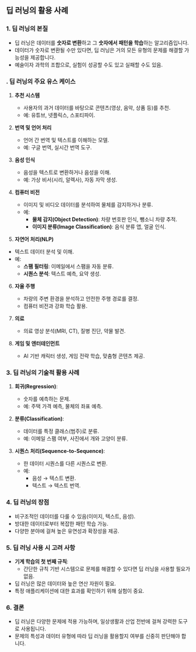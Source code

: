 ## 딥 러닝의 활용 사례

### 1. 딥 러닝의 본질

- 딥 러닝은 데이터를 **숫자로 변환**하고 그 **숫자에서 패턴을 학습**하는 알고리즘입니다.
- 데이터가 숫자로 변환될 수만 있다면, 딥 러닝은 거의 모든 유형의 문제를 해결할 가능성을 제공합니다.
- 예술이자 과학의 조합으로, 실험이 성공할 수도 있고 실패할 수도 있음.

### . 딥 러닝의 주요 유스 케이스

1. **추천 시스템**

   - 사용자의 과거 데이터를 바탕으로 콘텐츠(영상, 음악, 상품 등)를 추천.
   - 예: 유튜브, 넷플릭스, 스포티파이.

2. **번역 및 언어 처리**

   - 언어 간 번역 및 텍스트를 이해하는 모델.
   - 예: 구글 번역, 실시간 번역 도구.

3. **음성 인식**

   - 음성을 텍스트로 변환하거나 음성을 이해.
   - 예: 가상 비서(시리, 알렉사), 자동 자막 생성.

4. **컴퓨터 비전**

   - 이미지 및 비디오 데이터를 분석하여 물체를 감지하거나 분류.
   - 예:
     - **물체 감지(Object Detection)**: 차량 번호판 인식, 뺑소니 차량 추적.
     - **이미지 분류(Image Classification)**: 음식 분류 앱, 얼굴 인식.

5. **자연어 처리(NLP)**

- 텍스트 데이터 분석 및 이해.
- 예:
  - **스팸 필터링**: 이메일에서 스팸을 자동 분류.
  - **시퀀스 분석**: 텍스트 예측, 요약 생성.

6. **자율 주행**

   - 차량의 주변 환경을 분석하고 안전한 주행 경로를 결정.
   - 컴퓨터 비전과 강화 학습 활용.

7. **의료**

   - 의료 영상 분석(MRI, CT), 질병 진단, 약물 발견.

8. **게임 및 엔터테인먼트**
   - AI 기반 캐릭터 생성, 게임 전략 학습, 맞춤형 콘텐츠 제공.

### 3. 딥 러닝의 기술적 활용 사례

1. **회귀(Regression)**:

   - 숫자를 예측하는 문제.
   - 예: 주택 가격 예측, 물체의 좌표 예측.

2. **분류(Classification)**:

   - 데이터를 특정 클래스(범주)로 분류.
   - 예: 이메일 스팸 여부, 사진에서 개와 고양이 분류.

3. **시퀀스 처리(Sequence-to-Sequence)**:
   - 한 데이터 시퀀스를 다른 시퀀스로 변환.
   - 예:
     - 음성 → 텍스트 변환.
     - 텍스트 → 텍스트 번역.

### 4. 딥 러닝의 장점

- 비구조적인 데이터를 다룰 수 있음(이미지, 텍스트, 음성).
- 방대한 데이터로부터 복잡한 패턴 학습 가능.
- 다양한 분야에 걸쳐 높은 유연성과 확장성을 제공.

### 5. 딥 러닝 사용 시 고려 사항

- **기계 학습의 첫 번째 규칙**:
  - 간단한 규칙 기반 시스템으로 문제를 해결할 수 있다면 딥 러닝을 사용할 필요가 없음.
- 딥 러닝은 많은 데이터와 높은 연산 자원이 필요.
- 특정 애플리케이션에 대한 효과를 확인하기 위해 실험이 중요.

### 6. 결론

- 딥 러닝은 다양한 문제에 적용 가능하며, 일상생활과 산업 전반에 걸쳐 강력한 도구로 사용됩니다.
- 문제의 특성과 데이터 유형에 따라 딥 러닝을 활용할지 여부를 신중히 판단해야 합니다.
